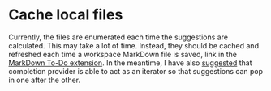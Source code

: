 # Cache local files

Currently, the files are enumerated each time the suggestions are calculated. This may take a lot of time.
Instead, they should be cached and refreshed each time a workspace MarkDown file is saved, link in the [MarkDown To-Do extension](https://github.com/TomasHubelbauer/vscode-markdown-todo).
In the meantime, I have also [suggested](https://github.com/Microsoft/vscode/issues/48255) that completion provider is able to act as an iterator so that suggestions can pop in one after the other.
